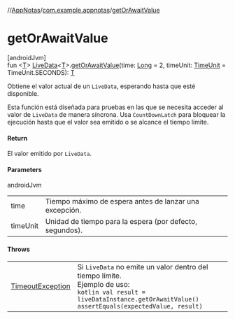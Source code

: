 //[AppNotas](../../index.md)/[com.example.appnotas](index.md)/[getOrAwaitValue](get-or-await-value.md)

# getOrAwaitValue

[androidJvm]\
fun &lt;[T](get-or-await-value.md)&gt; [LiveData](https://developer.android.com/reference/kotlin/androidx/lifecycle/LiveData.html)&lt;[T](get-or-await-value.md)&gt;.[getOrAwaitValue](get-or-await-value.md)(time: [Long](https://kotlinlang.org/api/latest/jvm/stdlib/kotlin-stdlib/kotlin/-long/index.html) = 2, timeUnit: [TimeUnit](https://developer.android.com/reference/kotlin/java/util/concurrent/TimeUnit.html) = TimeUnit.SECONDS): [T](get-or-await-value.md)

Obtiene el valor actual de un `LiveData`, esperando hasta que esté disponible.

Esta función está diseñada para pruebas en las que se necesita acceder al valor de `LiveData` de manera síncrona. Usa `CountDownLatch` para bloquear la ejecución hasta que el valor sea emitido o se alcance el tiempo límite.

#### Return

El valor emitido por `LiveData`.

#### Parameters

androidJvm

| | |
|---|---|
| time | Tiempo máximo de espera antes de lanzar una excepción. |
| timeUnit | Unidad de tiempo para la espera (por defecto, segundos). |

#### Throws

| | |
|---|---|
| [TimeoutException](https://developer.android.com/reference/kotlin/java/util/concurrent/TimeoutException.html) | Si `LiveData` no emite un valor dentro del tiempo límite.<br> Ejemplo de uso:<br>```kotlin val result = liveDataInstance.getOrAwaitValue() assertEquals(expectedValue, result) ``` |
